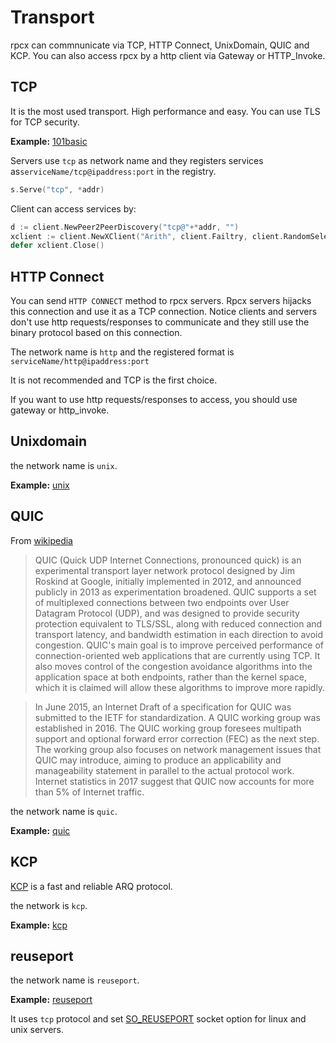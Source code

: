 # Transport

rpcx can commnunicate via TCP, HTTP Connect, UnixDomain, QUIC and KCP. You can also access rpcx by a http client via Gateway or HTTP_Invoke.

## TCP

It is the most used transport. High performance and easy. You can use TLS for TCP security.

**Example:** [101basic](https://github.com/rpcx-ecosystem/rpcx-examples3/tree/master/101basic)

Servers use `tcp` as network name and they registers services as`serviceName/tcp@ipaddress:port` in the registry.
```go server.go
s.Serve("tcp", *addr)
```

Client can access services by:
```go
d := client.NewPeer2PeerDiscovery("tcp@"+*addr, "")
xclient := client.NewXClient("Arith", client.Failtry, client.RandomSelect, d, client.DefaultOption)
defer xclient.Close()
```

## HTTP Connect

You can send `HTTP CONNECT` method to rpcx servers. Rpcx servers hijacks this connection and use it as a TCP connection.
Notice clients and servers don't use http requests/responses to communicate and they still use the binary protocol based on this connection.

The network name is `http` and the registered format is `serviceName/http@ipaddress:port`

It is not recommended and TCP is the first choice.

If you want to use http requests/responses to access, you should use gateway or http_invoke.

## Unixdomain

the network name is `unix`.

**Example:** [unix](https://github.com/rpcx-ecosystem/rpcx-examples3/tree/master/unixdomain)

## QUIC

From [wikipedia](https://en.wikipedia.org/wiki/QUIC)

> QUIC (Quick UDP Internet Connections, pronounced quick) is an experimental transport layer network protocol designed by Jim Roskind at Google, initially implemented in 2012, and announced publicly in 2013 as experimentation broadened. QUIC supports a set of multiplexed connections between two endpoints over User Datagram Protocol (UDP), and was designed to provide security protection equivalent to TLS/SSL, along with reduced connection and transport latency, and bandwidth estimation in each direction to avoid congestion. QUIC's main goal is to improve perceived performance of connection-oriented web applications that are currently using TCP. It also moves control of the congestion avoidance algorithms into the application space at both endpoints, rather than the kernel space, which it is claimed will allow these algorithms to improve more rapidly.

> In June 2015, an Internet Draft of a specification for QUIC was submitted to the IETF for standardization. A QUIC working group was established in 2016. The QUIC working group foresees multipath support and optional forward error correction (FEC) as the next step. The working group also focuses on network management issues that QUIC may introduce, aiming to produce an applicability and manageability statement in parallel to the actual protocol work. Internet statistics in 2017 suggest that QUIC now accounts for more than 5% of Internet traffic.

the network name is `quic`.

**Example:** [quic](https://github.com/rpcx-ecosystem/rpcx-examples3/tree/master/quic)

## KCP

[KCP](https://github.com/skywind3000/kcp) is a fast and reliable ARQ protocol.

the network is `kcp`.

**Example:** [kcp](https://github.com/rpcx-ecosystem/rpcx-examples3/tree/master/kcp)


## reuseport

the network name is `reuseport`.

**Example:** [reuseport](https://github.com/rpcx-ecosystem/rpcx-examples3/tree/master/reuseport)

It uses `tcp` protocol and set [SO_REUSEPORT](https://lwn.net/Articles/542629/) socket option for linux and unix servers.
